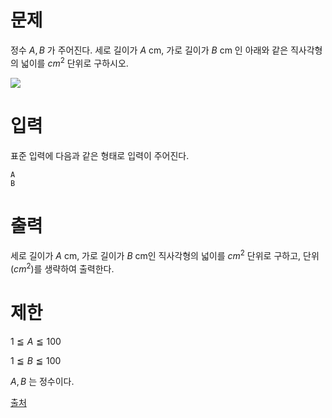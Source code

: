 # 문제

정수 $A, B$ 가 주어진다. 세로 길이가 $A$ cm, 가로 길이가 $B$ cm 인 아래와 같은 직사각형의 넓이를 $cm^{2}$ 단위로 구하시오.

<img src = "https://upload.acmicpc.net/4709c305-92ed-40a0-ab2e-3ade81daed95/-/preview/">

# 입력

표준 입력에 다음과 같은 형태로 입력이 주어진다.

```
A
B
```

# 출력

세로 길이가 $A$ cm, 가로 길이가 $B$ cm인 직사각형의 넓이를 $cm^{2}$ 단위로 구하고, 단위 ($cm^{2}$)를 생략하여 출력한다.

# 제한

$1 ≦ A ≦ 100$

$1 ≦ B ≦ 100$

$A, B$ 는 정수이다.

[출처](https://www.acmicpc.net/problem/27323)

